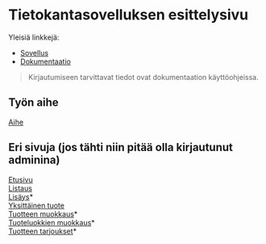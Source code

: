 # Tietokantasovelluksen esittelysivu

Yleisiä linkkejä:

* [Sovellus](http://wolli.users.cs.helsinki.fi/huuto/)
* [Dokumentaatio](https://github.com/woltsu/Tsoha-Bootstrap/blob/master/doc/dokumentaatio.pdf)
> Kirjautumiseen tarvittavat tiedot ovat dokumentaation käyttöohjeissa.  

## Työn aihe

[Aihe](http://advancedkittenry.github.io/suunnittelu_ja_tyoymparisto/aiheet/Huutokauppa.html) 

## Eri sivuja (jos tähti niin pitää olla kirjautunut adminina)
[Etusivu](http://wolli.users.cs.helsinki.fi/huuto/)  
[Listaus](http://wolli.users.cs.helsinki.fi/huuto/esitteet)  
[Lisäys](http://wolli.users.cs.helsinki.fi/huuto/esitteet/lisaa)*    
[Yksittäinen tuote](http://wolli.users.cs.helsinki.fi/huuto/esitteet/4)  
[Tuotteen muokkaus](http://wolli.users.cs.helsinki.fi/huuto/esitteet/4/muokkaa)*      
[Tuoteluokkien muokkaus](http://wolli.users.cs.helsinki.fi/huuto/tuoteluokat)*  
[Tuotteen tarjoukset](http://wolli.users.cs.helsinki.fi/huuto/esitteet/4/tarjoukset)*   
